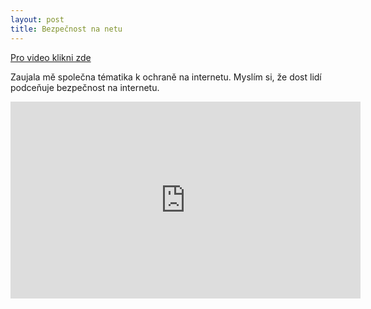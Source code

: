 ```yaml
---
layout: post
title: Bezpečnost na netu
---
```

<a href="https://www.youtube.com/watch?v=WMiirBYZmfQ">Pro video klikni zde</a>

Zaujala mě společna tématika k ochraně na internetu. Myslím si, že dost lidí podceňuje bezpečnost na internetu.

<iframe width="560" height="315" src="https://www.youtube.com/watch?v=WMiirBYZmfQ" frameborder="0" allowfullscreen></iframe> 
